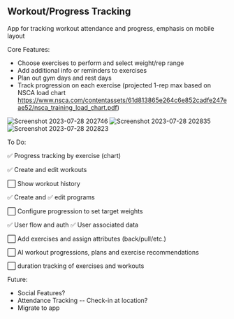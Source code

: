 ## Workout/Progress Tracking
App for tracking workout attendance and progress, emphasis on mobile layout

Core Features:
- Choose exercises to perform and select weight/rep range
- Add additional info or reminders to exercises
- Plan out gym days and rest days
- Track progression on each exercise (projected 1-rep max based on NSCA load chart https://www.nsca.com/contentassets/61d813865e264c6e852cadfe247eae52/nsca_training_load_chart.pdf)

![Screenshot 2023-07-28 202746](https://github.com/japeotter21/gymtrack/assets/97000604/33b321ac-3776-453e-8d5a-2ad520b87f3c)
![Screenshot 2023-07-28 202835](https://github.com/japeotter21/gymtrack/assets/97000604/b435648e-ce4c-4bc5-8b4f-efb60452000c)
![Screenshot 2023-07-28 202823](https://github.com/japeotter21/gymtrack/assets/97000604/af2c1719-6f65-4b22-a59f-30c9138bbb11)

To Do:
<p>✅ Progress tracking by exercise (chart)</p>
<p>✅ Create and edit workouts</p>
<p>⬜ Show workout history</p>
<p>✅ Create and ✅ edit programs</p>
<p>⬜ Configure progression to set target weights</p>
<p>✅ User flow and auth
  ✅ User associated data
</p>
<p>⬜ Add exercises and assign attributes (back/pull/etc.)</p>
<p>⬜ AI workout progressions, plans and exercise recommendations</p>
<p>⬜ duration tracking of exercises and workouts</p>
</p>

Future: 
- Social Features?
- Attendance Tracking -- Check-in at location?
- Migrate to app
